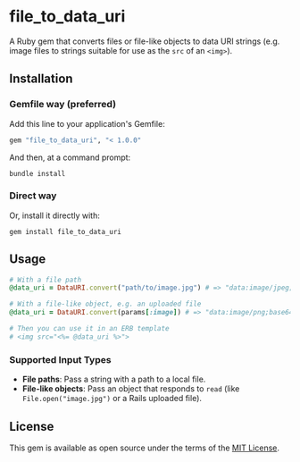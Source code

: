 # file_to_data_uri

A Ruby gem that converts files or file-like objects to data URI strings (e.g. image files to strings suitable for use as the `src` of an `<img>`).

## Installation

### Gemfile way (preferred)

Add this line to your application's Gemfile:

```ruby
gem "file_to_data_uri", "< 1.0.0"
```

And then, at a command prompt:

```
bundle install
```

### Direct way

Or, install it directly with:

```
gem install file_to_data_uri
```

## Usage

```ruby
# With a file path
@data_uri = DataURI.convert("path/to/image.jpg") # => "data:image/jpeg;base64,..."

# With a file-like object, e.g. an uploaded file
@data_uri = DataURI.convert(params[:image]) # => "data:image/png;base64,..."

# Then you can use it in an ERB template
# <img src="<%= @data_uri %>">
```

### Supported Input Types

- **File paths**: Pass a string with a path to a local file.
- **File-like objects**: Pass an object that responds to `read` (like `File.open("image.jpg")` or a Rails uploaded file).

## License

This gem is available as open source under the terms of the [MIT License](LICENSE).
